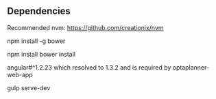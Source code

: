 Dependencies 
-----------------

Recommended nvm:
https://github.com/creationix/nvm

npm install -g bower

npm install
bower install

angular#^1.2.23 which resolved to 1.3.2 and is required by optaplanner-web-app 

gulp serve-dev